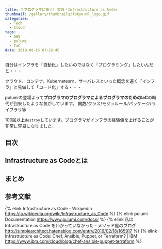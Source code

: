 ```yaml
---
title: 全プログラマに捧ぐ! 実践「Infrastructure as Code」
thumbnail: /gallery/thumbnails/Tokyo-MF_logo.gif
categories:
  - Tech
  - Cloud
tags:
  - AWS
  - pulumi
  - IaC
date: 2019-08-15 07:28:45
---
```


自分はインフラを「自動化」したいのではなく「プログラミング」したいんだと・・・

クラウド、コンテナ、Kubernetesｍ、サーバレスといった概念を遍く「インフラ」と見做して「コード化」する・・・

pulumiの登場よって**プログラマのプログラマによるプログラマのためのIaC**の時代が到来したような気がしています。
関数/クラス/モジュルール/パッケージ/ライブラリ等

100回以上`destroy`しています。プログラマがインフラの経験値を上げることが非常に容易になりました。


<!-- more -->

## 目次
<!-- toc -->

## Infrastructure as Codeとは



## まとめ


## 参考文献

{% elink Infrastructure as Code - Wikipedia https://ja.wikipedia.org/wiki/Infrastructure_as_Code %}
{% elink pulumi Documentation https://www.pulumi.com/docs/ %}
{% elink 私は Infrastructure as Code をわかっていなかった - メソッド屋のブログ http://simplearchitect.hatenablog.com/entry/2016/02/18/165917 %}
{% elink Infrastructure as Code: Chef, Ansible, Puppet, or Terraform? | IBM https://www.ibm.com/cloud/blog/chef-ansible-puppet-terraform %}